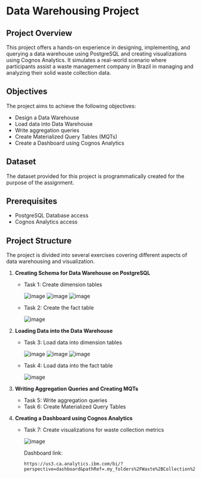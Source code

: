 # Data Warehousing Project

## Project Overview
This project offers a hands-on experience in designing, implementing, and querying a data warehouse using PostgreSQL and creating visualizations using Cognos Analytics. It simulates a real-world scenario where participants assist a waste management company in Brazil in managing and analyzing their solid waste collection data.

## Objectives
The project aims to achieve the following objectives:
- Design a Data Warehouse
- Load data into Data Warehouse
- Write aggregation queries
- Create Materialized Query Tables (MQTs)
- Create a Dashboard using Cognos Analytics

## Dataset
The dataset provided for this project is programmatically created for the purpose of the assignment.

## Prerequisites
- PostgreSQL Database access
- Cognos Analytics access

## Project Structure
The project is divided into several exercises covering different aspects of data warehousing and visualization.

1. **Creating Schema for Data Warehouse on PostgreSQL**
    - Task 1: Create dimension tables
      
      ![image](https://github.com/harsh0701Xd/Data-Warehousing-Project/assets/89227170/77a6d7c2-494c-48b6-85a3-f289b36047b7)
      ![image](https://github.com/harsh0701Xd/Data-Warehousing-Project/assets/89227170/37565597-3bb8-4ef7-831f-ee0cdfce9dbc)
      ![image](https://github.com/harsh0701Xd/Data-Warehousing-Project/assets/89227170/c3442507-9180-4858-a65a-445dc7d4ef4d)

    - Task 2: Create the fact table
      
      ![image](https://github.com/harsh0701Xd/Data-Warehousing-Project/assets/89227170/2fd5f908-4e37-439f-84e9-9ddca22d6dca)

1. **Loading Data into the Data Warehouse**
    - Task 3: Load data into dimension tables
      
      ![image](https://github.com/harsh0701Xd/Data-Warehousing-Project/assets/89227170/9c36f153-a700-49ab-919a-85ba922a40d7)
      ![image](https://github.com/harsh0701Xd/Data-Warehousing-Project/assets/89227170/25f8be05-2260-4954-b15f-9bc1e96136fa)
      ![image](https://github.com/harsh0701Xd/Data-Warehousing-Project/assets/89227170/04625492-f9bb-4e38-8000-5ed8c430ad0b)

    - Task 4: Load data into the fact table

      ![image](https://github.com/harsh0701Xd/Data-Warehousing-Project/assets/89227170/3f7fe568-8680-4cba-8891-c580b02b6a8e)

2. **Writing Aggregation Queries and Creating MQTs**
    - Task 5: Write aggregation queries
    - Task 6: Create Materialized Query Tables

3. **Creating a Dashboard using Cognos Analytics**
    - Task 7: Create visualizations for waste collection metrics
      
      ![image](https://github.com/harsh0701Xd/Data-Warehousing-Project/assets/89227170/dfac3977-8ef0-4d15-8ed8-f9a278d43e13)

      Dashboard link:
      
      ```
      https://us3.ca.analytics.ibm.com/bi/?perspective=dashboard&pathRef=.my_folders%2FWaste%2BCollection%2BMetrics&action=view&mode=dashboard&subView=model0000018f73085a27_00000000
      ```

